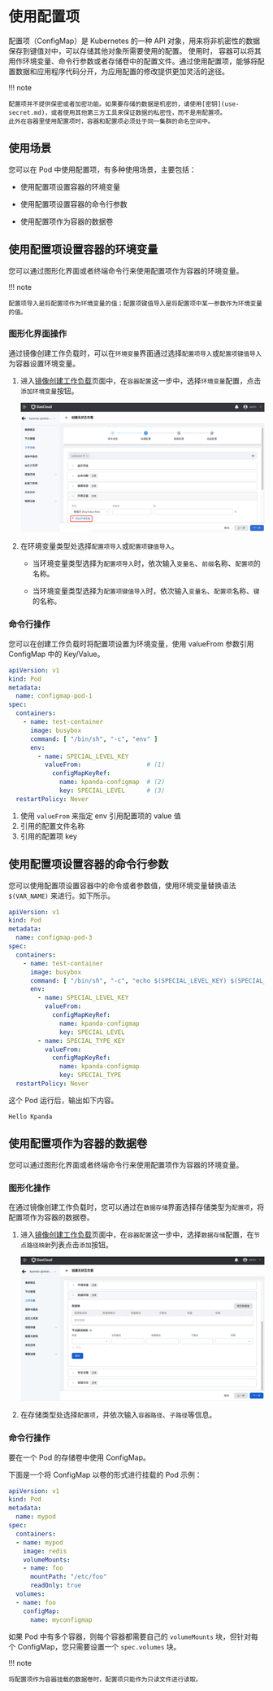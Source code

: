 # 使用配置项

配置项（ConfigMap）是 Kubernetes 的一种 API 对象，用来将非机密性的数据保存到键值对中，可以存储其他对象所需要使用的配置。
使用时， 容器可以将其用作环境变量、命令行参数或者存储卷中的配置文件。通过使用配置项，能够将配置数据和应用程序代码分开，为应用配置的修改提供更加灵活的途径。

!!! note

    配置项并不提供保密或者加密功能。如果要存储的数据是机密的，请使用[密钥](use-secret.md)，或者使用其他第三方工具来保证数据的私密性，而不是用配置项。
    此外在容器里使用配置项时，容器和配置项必须处于同一集群的命名空间中。

## 使用场景

您可以在 Pod 中使用配置项，有多种使用场景，主要包括：

- 使用配置项设置容器的环境变量

- 使用配置项设置容器的命令行参数

- 使用配置项作为容器的数据卷

## 使用配置项设置容器的环境变量

您可以通过图形化界面或者终端命令行来使用配置项作为容器的环境变量。

!!! note

    配置项导入是将配置项作为环境变量的值；配置项键值导入是将配置项中某一参数作为环境变量的值。

### 图形化界面操作

通过镜像创建工作负载时，可以在`环境变量`界面通过选择`配置项导入`或`配置项键值导入`为容器设置环境变量。

1. 进入[镜像创建工作负载](../Workloads/CreateDeploymentByImage.md)页面中，在`容器配置`这一步中，选择`环境变量`配置，点击`添加环境变量`按钮。

    ![添加环境变量](../../images/config05.png)

2. 在环境变量类型处选择`配置项导入`或`配置项键值导入`。

    - 当环境变量类型选择为`配置项导入`时，依次输入`变量名`、`前缀`名称、`配置项`的名称。

    - 当环境变量类型选择为`配置项键值导入`时，依次输入`变量名`、`配置项`名称、`键`的名称。

### 命令行操作

您可以在创建工作负载时将配置项设置为环境变量，使用 valueFrom 参数引用 ConfigMap 中的 Key/Value。

```yaml
apiVersion: v1
kind: Pod
metadata:
  name: configmap-pod-1
spec:
  containers:
    - name: test-container
      image: busybox
      command: [ "/bin/sh", "-c", "env" ]
      env:
        - name: SPECIAL_LEVEL_KEY
          valueFrom:                  # (1)
            configMapKeyRef:
              name: kpanda-configmap  # (2)
              key: SPECIAL_LEVEL      # (3)
  restartPolicy: Never
```

1. 使用 `valueFrom` 来指定 env 引用配置项的 value 值
2. 引用的配置文件名称
3. 引用的配置项 key

## 使用配置项设置容器的命令行参数

您可以使用配置项设置容器中的命令或者参数值，使用环境变量替换语法 `$(VAR_NAME)` 来进行。如下所示。

```yaml
apiVersion: v1
kind: Pod
metadata:
  name: configmap-pod-3
spec:
  containers:
    - name: test-container
      image: busybox
      command: [ "/bin/sh", "-c", "echo $(SPECIAL_LEVEL_KEY) $(SPECIAL_TYPE_KEY)" ]
      env:
        - name: SPECIAL_LEVEL_KEY
          valueFrom:
            configMapKeyRef:
              name: kpanda-configmap
              key: SPECIAL_LEVEL
        - name: SPECIAL_TYPE_KEY
          valueFrom:
            configMapKeyRef:
              name: kpanda-configmap
              key: SPECIAL_TYPE
  restartPolicy: Never
```

这个 Pod 运行后，输出如下内容。

```none
Hello Kpanda
```

## 使用配置项作为容器的数据卷

您可以通过图形化界面或者终端命令行来使用配置项作为容器的环境变量。

### 图形化操作

在通过镜像创建工作负载时，您可以通过在`数据存储`界面选择存储类型为`配置项`，将配置项作为容器的数据卷。

1. 进入[镜像创建工作负载](../Workloads/CreateDeploymentByImage.md)页面中，在`容器配置`这一步中，选择`数据存储`配置，在`节点路径映射`列表点击`添加`按钮。

    ![添加环境变量](../../images/config06.png)

2. 在存储类型处选择`配置项`，并依次输入`容器路径`、`子路径`等信息。

### 命令行操作

要在一个 Pod 的存储卷中使用 ConfigMap。

下面是一个将 ConfigMap 以卷的形式进行挂载的 Pod 示例：

```yaml
apiVersion: v1
kind: Pod
metadata:
  name: mypod
spec:
  containers:
  - name: mypod
    image: redis
    volumeMounts:
    - name: foo
      mountPath: "/etc/foo"
      readOnly: true
  volumes:
  - name: foo
    configMap:
      name: myconfigmap
```

如果 Pod 中有多个容器，则每个容器都需要自己的 `volumeMounts` 块，但针对每个 ConfigMap，您只需要设置一个 `spec.volumes` 块。

!!! note

    将配置项作为容器挂载的数据卷时，配置项只能作为只读文件进行读取。
